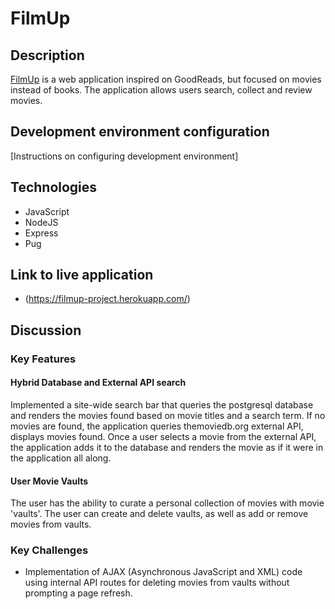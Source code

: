 # FilmUp

## Description
[FilmUp](https://filmup-project.herokuapp.com/) is a web application inspired on GoodReads, but focused on movies instead of books. The application allows users search, collect and review movies.

## Development environment configuration
[Instructions on configuring development environment]

## Technologies
* JavaScript
* NodeJS
* Express
* Pug

## Link to live application
* (https://filmup-project.herokuapp.com/)

## Discussion

### Key Features
#### Hybrid Database and External API search
Implemented a site-wide search bar that queries the postgresql database and renders the movies found based  on movie titles and a search term.
If no movies are found, the application queries themoviedb.org external API, displays movies found.
Once a user selects a movie from the external API, the application adds it to the database and renders the movie as if it were in the application all along.

#### User Movie Vaults
The user has the ability to curate a personal collection of movies with movie 'vaults'. The user can create and delete vaults, as well as add or remove movies from vaults.

### Key Challenges
* Implementation of AJAX (Asynchronous JavaScript and XML) code using internal API routes for deleting movies from vaults without prompting a page refresh.
